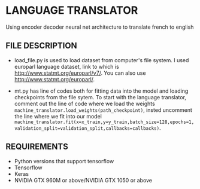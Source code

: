 # LANGUAGE TRANSLATOR
Using encoder decoder neural net architecture to translate french to english


## FILE DESCRIPTION

* load_file.py is used to load dataset from computer's file system. I used europarl language dataset, link to which is http://www.statmt.org/europarl/v7/. You can also use http://www.statmt.org/europarl/.

* mt.py has line of codes both for fitting data into the model and loading checkpoints from the file sytem. To start with the language translator, comment out the line of code where we load the weights `machine_translator.load_weights(path_checkpoint)`, insted uncomment the line where we fit into our model `machine_translator.fit(x=x_train,y=y_train,batch_size=128,epochs=1,validation_split=validation_split,callbacks=callbacks)`. 

## REQUIREMENTS
* Python versions that support tensorflow
* Tensorflow
* Keras
* NVIDIA GTX 960M or above/NVIDIA GTX 1050 or above
